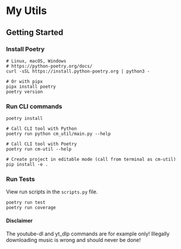 # My Utils

## Getting Started

### Install Poetry

```shell
# Linux, macOS, Windows
# https://python-poetry.org/docs/
curl -sSL https://install.python-poetry.org | python3 -

# Or with pipx
pipx install poetry
poetry version
```

### Run CLI commands

```shell
poetry install

# Call CLI tool with Python
poetry run python cm_util/main.py --help

# Call CLI tool with Poetry
poetry run cm-util --help

# Create project in editable mode (call from terminal as cm-util)
pip install -e .
```

### Run Tests

View run scripts in the `scripts.py` file.

```shell
poetry run test
poetry run coverage
```

#### Disclaimer

The youtube-dl and yt_dlp commands are for example only! Illegally downloading music is wrong and should never be done!
